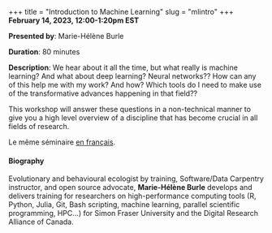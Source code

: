 +++
title = "Introduction to Machine Learning"
slug = "mlintro"
+++
**February 14, 2023, 12:00-1:20pm EST**

**Presented by**: Marie-Hélène Burle

**Duration**: 80 minutes

**Description**: We hear about it all the time, but what really is machine learning? And what about deep
learning? Neural networks?? How can any of this help me with my work? And how? Which tools do I need to make
use of the transformative advances happening in that field??

This workshop will answer these questions in a non-technical manner to give you a high level overview of a
discipline that has become crucial in all fields of research.

Le même séminaire [en français](/mlintrofr).

#### Biography

Evolutionary and behavioural ecologist by training, Software/Data Carpentry instructor, and open source advocate, **Marie-Hélène Burle** develops and delivers training for researchers on high-performance computing tools (R, Python, Julia, Git, Bash scripting, machine learning, parallel scientific programming, HPC…) for Simon Fraser University and the Digital Research Alliance of Canada.

<!-- {{< vimeo 690948795 >}} -->
<!-- <br> -->

<!-- - [Watch this session on Vimeo](https://vimeo.com/690948795) -->
